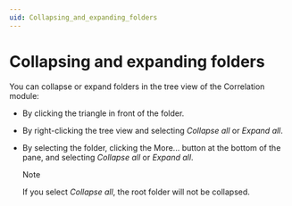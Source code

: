 ```yaml
---
uid: Collapsing_and_expanding_folders
---
```


# Collapsing and expanding folders

You can collapse or expand folders in the tree view of the Correlation module:

- By clicking the triangle in front of the folder.

- By right-clicking the tree view and selecting *Collapse all* or *Expand all*.

- By selecting the folder, clicking the More... button at the bottom of the pane, and selecting *Collapse all* or *Expand all*.

    > [!NOTE]
    > If you select *Collapse all*, the root folder will not be collapsed.
